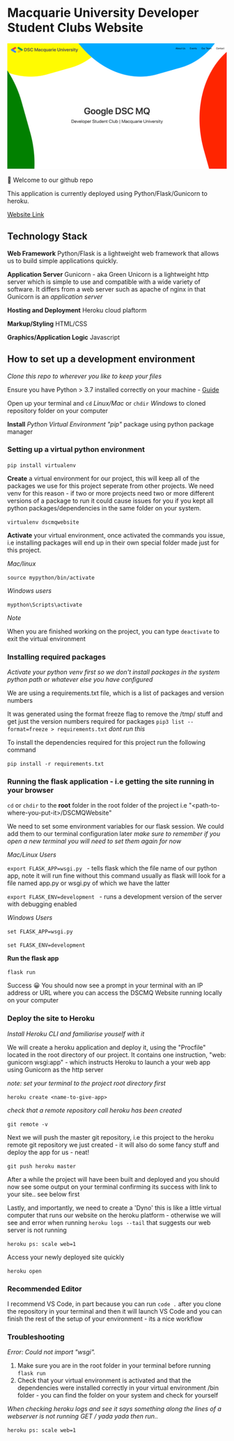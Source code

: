 # Macquarie University Developer Student Clubs Website

![Screenshot](./screenshot.png)

👋 Welcome to our github repo

This application is currently deployed using Python/Flask/Gunicorn to heroku.

[Website Link](https://dscmqwebsite.herokuapp.com/)

## Technology Stack

**Web Framework** Python/Flask is a lightweight web framework that allows us to build simple applications quickly.

**Application Server** Gunicorn - aka Green Unicorn is a lightweight http server which is simple to use and compatible with a wide variety of software. It differs from a web server such as apache of nginx in that Gunicorn is an _application server_

**Hosting and Deployment** Heroku cloud plaftorm

**Markup/Styling** HTML/CSS

**Graphics/Application Logic** Javascript

## How to set up a development environment

 _Clone this repo to wherever you like to keep your files_

 Ensure you have Python > 3.7 installed correctly on your machine -  [Guide](https://www.tutorialspoint.com/python/python_environment.htm)

 Open up your terminal and `cd` _Linux/Mac_ or `chdir` _Windows_ to cloned repository folder on your computer

**Install** _Python Virtual Environment "pip"_ package using python package manager

### Setting up a virtual python environment

`pip install virtualenv`

**Create** a virtual environment for our project, this will keep all of the packages we use for this project seperate from other projects. We need venv for this reason - if two or more projects need two or more different versions of a package to run it could cause issues for you if you kept all python packages/dependencies in the same folder on your system.

`virtualenv dscmqwebsite`

**Activate** your virtual environment, once activated the commands you issue, i.e installing packages will end up in their own special folder made just for this project.

_Mac/linux_

`source mypython/bin/activate`

_Windows users_

`mypthon\Scripts\activate`

*Note*

When you are finished working on the project, you can type `deactivate` to exit the virtual environment

### Installing required packages

_Activate your python venv first so we don't install packages in the system python path or whatever else you have configured_

We are using a requirements.txt file, which is a list of packages and version numbers

It was generated using the format freeze flag to remove the /tmp/ stuff and get just the version numbers required for packages `pip3 list --format=freeze > requirements.txt` _dont run this_

To install the dependencies required for this project run the following command

`pip install -r requirements.txt`

### Running the flask application - i.e getting the site running in your browser

`cd` or `chdir` to the **root** folder in the root folder of the project i.e "\<path-to-where-you-put-it\>/DSCMQWebsite"

We need to set some environment variables for our flask session. We could add them to our terminal configuration later _make sure to remember if you open a new terminal you will need to set them again for now_

_Mac/Linux Users_

`export FLASK_APP=wsgi.py ` - tells flask which the file name of our python app, note it will run fine without this command usually as flask will look for a file named app.py or wsgi.py of which we have the latter

`export FLASK_ENV=development ` - runs a development version of the server with debugging enabled

_Windows Users_

`set FLASK_APP=wsgi.py `

`set FLASK_ENV=development `

**Run the flask app**

`flask run`

Success 😀 You should now see a prompt in your terminal with an IP address or URL where you can access the DSCMQ Website running locally on your computer

### Deploy the site to Heroku

_Install Heroku CLI and familiarise youself with it_

We will create a heroku application and deploy it, using the "Procfile" located in the root directory of our project. It contains one instruction, "web: gunicorn wsgi:app" - which instructs Heroku to launch a your web app using Gunicorn as the http server

_note: set your terminal to the project root directory first_

`heroku create <name-to-give-app>`

_check that a remote repository call heroku has been created_

`git remote -v`

Next we will push the master git repository, i.e this project to the heroku remote git repository we just created - it will also do some fancy stuff and deploy the app for us - neat!

`git push heroku master`

After a while the project will have been built and deployed and you should now see some output on your terminal confirming its success with link to your site.. see below first

Lastly, and importantly, we need to create a 'Dyno' this is like a little virtual computer that runs our website on the heroku platform - otherwise we will see and error when running `heroku logs --tail` that suggests our web server is not running

`heroku ps: scale web=1`

Access your newly deployed site quickly

`heroku open`


### Recommended Editor

I recommend VS Code, in part because you can run `code .` after you clone the repository in your terminal and then it will launch VS Code and you can finish the rest of the setup of your environment - its a nice workflow


### Troubleshooting

_Error: Could not import "wsgi"._

1. Make sure you are in the root folder in your terminal before running `flask run`
2. Check that your virtual environment is activated and that the dependencies were installed correctly in your virtual environment /bin folder - you can find the folder on your system and check for yourself

_When checking heroku logs and see it says something along the lines of a webserver is not running GET / yada yada then run.._

`heroku ps: scale web=1`
